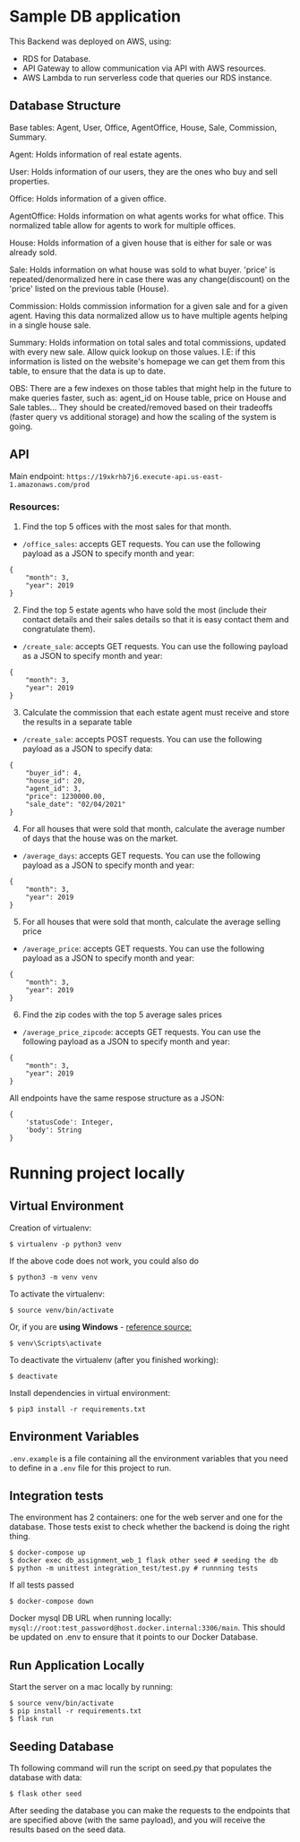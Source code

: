 # Sample DB application

This Backend was deployed on AWS, using:

- RDS for Database.
- API Gateway to allow communication via API with AWS resources.
- AWS Lambda to run serverless code that queries our RDS instance.

## Database Structure

Base tables: Agent, User, Office, AgentOffice, House, Sale, Commission, Summary.

Agent: Holds information of real estate agents.

User: Holds information of our users, they are the ones who buy and sell properties.

Office: Holds information of a given office.

AgentOffice: Holds information on what agents works for what office. This normalized table allow for agents to work for multiple offices.

House: Holds information of a given house that is either for sale or was already sold.

Sale: Holds information on what house was sold to what buyer. 'price' is repeated/denormalized here in case there was any change(discount) on the 'price' listed on the previous table (House).

Commission: Holds commission information for a given sale and for a given agent. Having this data normalized allow us to have multiple agents helping in a single house sale.

Summary: Holds information on total sales and total commissions, updated with every new sale. Allow quick lookup on those values. I.E: if this information is listed on the website's homepage we can get them from this table, to ensure that the data is up to date.

OBS: There are a few indexes on those tables that might help in the future to make queries faster, such as: agent_id on House table, price on House and Sale tables... They should be created/removed based on their tradeoffs (faster query vs additional storage) and how the scaling of the system is going.

## API

Main endpoint: `https://19xkrhb7j6.execute-api.us-east-1.amazonaws.com/prod`

### Resources:

1. Find the top 5 offices with the most sales for that month.
- `/office_sales`: accepts GET requests. You can use the following payload as a JSON to specify month and year:
```
{
    "month": 3,
	"year": 2019
}
```

2. Find the top 5 estate agents who have sold the most (include their contact details and their sales details so that it is easy contact them and congratulate them).
- `/create_sale`: accepts GET requests. You can use the following payload as a JSON to specify month and year:
```
{
    "month": 3,
	"year": 2019
}
```

3. Calculate the commission that each estate agent must receive and store the results in a separate table
- `/create_sale`: accepts POST requests. You can use the following payload as a JSON to specify data:
```
{
    "buyer_id": 4,
    "house_id": 20,
    "agent_id": 3,
    "price": 1230000.00,
    "sale_date": "02/04/2021"
}
```

4. For all houses that were sold that month, calculate the average number of days that the house was on the market.
- `/average_days`: accepts GET requests. You can use the following payload as a JSON to specify month and year:
```
{
    "month": 3,
	"year": 2019
}
```

5. For all houses that were sold that month, calculate the average selling price
- `/average_price`: accepts GET requests. You can use the following payload as a JSON to specify month and year:
```
{
    "month": 3,
	"year": 2019
}
```

6. Find the zip codes with the top 5 average sales prices
- `/average_price_zipcode`: accepts GET requests. You can use the following payload as a JSON to specify month and year:
```
{
    "month": 3,
	"year": 2019
}
```

All endpoints have the same respose structure as a JSON:
```
{
    'statusCode': Integer,
    'body': String
}
```

# Running project locally

## Virtual Environment
Creation of virtualenv:

    $ virtualenv -p python3 venv

If the above code does not work, you could also do

    $ python3 -m venv venv

To activate the virtualenv:

    $ source venv/bin/activate

Or, if you are **using Windows** - [reference source:](https://stackoverflow.com/questions/8921188/issue-with-virtualenv-cannot-activate)

    $ venv\Scripts\activate

To deactivate the virtualenv (after you finished working):

    $ deactivate

Install dependencies in virtual environment:

    $ pip3 install -r requirements.txt

## Environment Variables

`.env.example` is a file containing all the environment variables that you need to define in a `.env` file for this project to run.

## Integration tests

The environment has 2 containers: one for the web server and one for the database. Those tests exist to check whether the backend is doing the right thing.

    $ docker-compose up
    $ docker exec db_assignment_web_1 flask other seed # seeding the db
    $ python -m unittest integration_test/test.py # runnning tests

If all tests passed

    $ docker-compose down

Docker mysql DB URL when running locally: `mysql://root:test_password@host.docker.internal:3306/main`. This should be updated on .env to ensure that it points to our Docker Database.

## Run Application Locally

Start the server on a mac locally by running:

    $ source venv/bin/activate
    $ pip install -r requirements.txt
    $ flask run

## Seeding Database

Th following command will run the script on seed.py that populates the database with data:

    $ flask other seed

After seeding the database you can make the requests to the endpoints that are specified above (with the same payload), and you will receive the results based on the seed data.